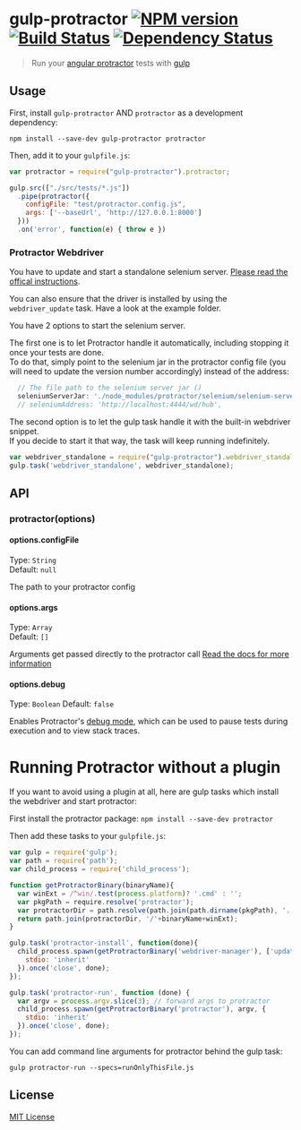 # gulp-protractor [![NPM version][version-img]][github] [![Build Status][travis-image]][travis-url] [![Dependency Status][depstat-image]][depstat-url]

> Run your [angular protractor](https://github.com/angular/protractor) tests with [gulp](https://github.com/wearefractal/gulp)

## Usage

First, install `gulp-protractor` AND `protractor` as a development dependency:

```shell
npm install --save-dev gulp-protractor protractor
```

Then, add it to your `gulpfile.js`:

```javascript
var protractor = require("gulp-protractor").protractor;

gulp.src(["./src/tests/*.js"])
  .pipe(protractor({
    configFile: "test/protractor.config.js",
    args: ['--baseUrl', 'http://127.0.0.1:8000']
  }))
  .on('error', function(e) { throw e })
```

### Protractor Webdriver
You have to update and start a standalone selenium server. [Please read the offical instructions](https://github.com/angular/protractor#appendix-a-setting-up-a-standalone-selenium-server).  

You can also ensure that the driver is installed by using the `webdriver_update` task. Have a look at the example folder.

You have 2 options to start the selenium server.  

The first one is to let Protractor handle it automatically, including stopping it once your tests are done.  
To do that, simply point to the selenium jar in the protractor config file (you will need to update the version number accordingly) instead of the address:

```javascript
  // The file path to the selenium server jar ()
  seleniumServerJar: './node_modules/protractor/selenium/selenium-server-standalone-2.45.0.jar',
  // seleniumAddress: 'http://localhost:4444/wd/hub',
```

The second option is to let the gulp task handle it with the built-in webdriver snippet.  
If you decide to start it that way, the task will keep running indefinitely.

```javascript
var webdriver_standalone = require("gulp-protractor").webdriver_standalone;
gulp.task('webdriver_standalone', webdriver_standalone);
```

## API

### protractor(options)

#### options.configFile
Type: `String`  
Default: `null`

The path to your protractor config

#### options.args
Type: `Array`  
Default: `[]`

Arguments get passed directly to the protractor call [Read the docs for more information](https://github.com/angular/protractor/blob/master/docs/getting-started.md#setup-and-config)

#### options.debug
Type: `Boolean`
Default: `false`

Enables Protractor's [debug mode](https://github.com/angular/protractor/blob/master/docs/debugging.md), which can be used to pause tests during execution and to view stack traces.


# Running Protractor without a plugin
If you want to avoid using a plugin at all, here are gulp tasks which install the webdriver and start protractor:

First install the protractor package:
```npm install --save-dev protractor```

Then add these tasks to your ```gulpfile.js```:
```javascript
var gulp = require('gulp');
var path = require('path');
var child_process = require('child_process');

function getProtractorBinary(binaryName){
  var winExt = /^win/.test(process.platform)? '.cmd' : '';
  var pkgPath = require.resolve('protractor');
  var protractorDir = path.resolve(path.join(path.dirname(pkgPath), '..', 'bin'));
  return path.join(protractorDir, '/'+binaryName+winExt);
}

gulp.task('protractor-install', function(done){
  child_process.spawn(getProtractorBinary('webdriver-manager'), ['update'], {
    stdio: 'inherit'
  }).once('close', done);
});

gulp.task('protractor-run', function (done) {
  var argv = process.argv.slice(3); // forward args to protractor
  child_process.spawn(getProtractorBinary('protractor'), argv, {
    stdio: 'inherit'
  }).once('close', done);
});

```

You can add command line arguments for protractor behind the gulp task:

```gulp protractor-run --specs=runOnlyThisFile.js```


## License

[MIT License](http://en.wikipedia.org/wiki/MIT_License)

[github]: https://github.com/forumouth/gulp-protractor
[version-img]: https://badge.fury.io/gh/Forumouth%2Fgulp-protractor.svg

[travis-url]: http://travis-ci.org/Forumouth/gulp-protractor
[travis-image]: https://travis-ci.org/Forumouth/gulp-protractor.svg?branch=master

[depstat-url]: https://david-dm.org/Forumouth/gulp-protractor
[depstat-image]: https://david-dm.org/Forumouth/gulp-protractor.svg
